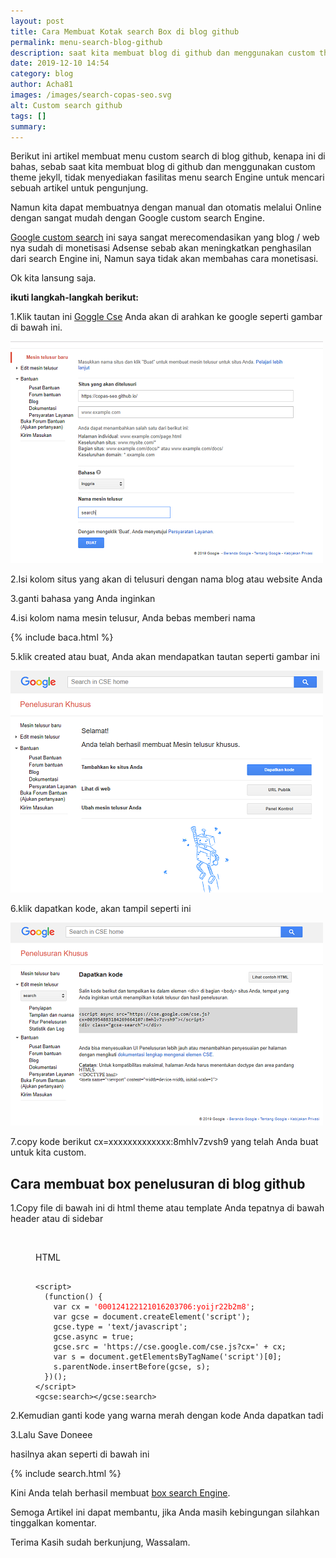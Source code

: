 ```yaml
---
layout: post
title: Cara Membuat Kotak search Box di blog github
permalink: menu-search-blog-github
description: saat kita membuat blog di github dan menggunakan custom theme jekyll, tidak menyediakan fasilitas menu search Engine untuk mencari sebuah artikel untuk pengunjung...
date: 2019-12-10 14:54
category: blog
author: Acha81
images: /images/search-copas-seo.svg
alt: Custom search github
tags: []
summary: 
---
```

Berikut ini artikel membuat menu custom search di blog github, kenapa ini di bahas, sebab saat kita membuat blog di github dan menggunakan custom theme jekyll, tidak menyediakan fasilitas menu search Engine untuk mencari sebuah artikel untuk pengunjung.

Namun kita dapat membuatnya dengan manual dan otomatis melalui Online dengan sangat mudah dengan Google custom search Engine.

[Google custom search](menu-search-blog-github) ini saya sangat merecomendasikan yang blog / web nya sudah di monetisasi Adsense sebab akan meningkatkan penghasilan dari search Engine ini, Namun saya tidak akan membahas cara monetisasi.

Ok kita lansung saja.

**ikuti langkah-langkah berikut:**

1.Klik tautan ini [Goggle Cse](https://cse.google.com) Anda akan di arahkan ke google seperti gambar di bawah ini.

![search Box di blog github](/images/search-copas-seo.png)

2.Isi kolom situs yang akan di telusuri dengan nama blog atau website Anda

3.ganti bahasa yang Anda inginkan

4.isi kolom nama mesin telusur, Anda bebas memberi nama

{% include baca.html %}

5.klik created atau buat, Anda akan mendapatkan tautan seperti gambar ini

![Alternate text](/images/custom-search-copas-seo.png)

6.klik dapatkan kode, akan tampil seperti ini

![Alternate text](/images/copas-seo-custom-search.png)

7.copy kode berikut cx=xxxxxxxxxxxxx:8mhlv7zvsh9 yang telah Anda buat untuk kita custom.

## Cara membuat box penelusuran di blog github

1.Copy file di bawah ini di html theme atau template Anda tepatnya di bawah header atau di sidebar

<br>
<figure class="highlight">
    <span class="code-pil">
        <i aria-hidden="true" class="fa fa-code font-weight-bold"></i>HTML</span>
    <pre><code class="language-html" data-lang="html">
<span class="nt">&lt;script&gt;</span>
  <span class="p">(</span><span class="kd">function</span><span class="p">()</span> <span class="p">{</span>
    <span class="kd">var</span> <span class="nx">cx</span> <span class="o">=</span> <span class="s1" style="
    color: red;
">'000124122121016203706:yoijr22b2m8'</span><span class="p">;</span>
    <span class="kd">var</span> <span class="nx">gcse</span> <span class="o">=</span> <span class="nb">document</span><span class="p">.</span><span class="nx">createElement</span><span class="p">(</span><span class="s1">'script'</span><span class="p">);</span>
    <span class="nx">gcse</span><span class="p">.</span><span class="nx">type</span> <span class="o">=</span> <span class="s1">'text/javascript'</span><span class="p">;</span>
    <span class="nx">gcse</span><span class="p">.</span><span class="k">async</span> <span class="o">=</span> <span class="kc">true</span><span class="p">;</span>
    <span class="nx">gcse</span><span class="p">.</span><span class="nx">src</span> <span class="o">=</span> <span class="s1">'https://cse.google.com/cse.js?cx='</span> <span class="o">+</span> <span class="nx">cx</span><span class="p">;</span>
    <span class="kd">var</span> <span class="nx">s</span> <span class="o">=</span> <span class="nb">document</span><span class="p">.</span><span class="nx">getElementsByTagName</span><span class="p">(</span><span class="s1">'script'</span><span class="p">)[</span><span class="mi">0</span><span class="p">];</span>
    <span class="nx">s</span><span class="p">.</span><span class="nx">parentNode</span><span class="p">.</span><span class="nx">insertBefore</span><span class="p">(</span><span class="nx">gcse</span><span class="p">,</span> <span class="nx">s</span><span class="p">);</span>
  <span class="p">})();</span>
<span class="nt">&lt;/script&gt;</span>
<span class="nt">&lt;gcse:search&gt;&lt;/gcse:search&gt;</span></code></pre>
</figure>

2.Kemudian ganti kode yang warna merah dengan kode Anda dapatkan tadi

3.Lalu Save Doneee

hasilnya akan seperti di bawah ini

{% include search.html %}

Kini Anda telah berhasil membuat [box search Engine](menu-search-blog-github).

Semoga Artikel ini dapat membantu, jika Anda masih kebingungan silahkan tinggalkan komentar.

Terima Kasih sudah berkunjung, Wassalam.
